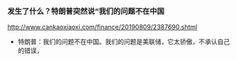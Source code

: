 ### 发生了什么？特朗普突然说“我们的问题不在中国
http://www.cankaoxiaoxi.com/finance/20190809/2387690.shtml
- 特朗普：我们的问题不在中国。我们的问题是美联储，它太骄傲，不承认自己的错误，